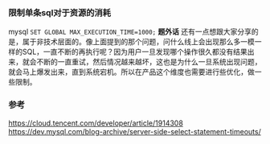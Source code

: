 ### 限制单条sql对于资源的消耗
mysql
`SET GLOBAL MAX_EXECUTION_TIME=1000;`
**题外话**
还有一点想跟大家分享的是，属于非技术层面的。像上面提到的那个问题，问什么线上会出现那么多一模一样的SQL，一直不断的再执行呢？因为用户一旦发现哪个操作很久都没有结果出来，就会不断的一直重试，然后情况越来越坏，这也是为什么一旦系统出现问题，就会马上爆发出来，直到系统宕机。所以在产品这个维度也需要进行些优化，做一些限制。

### 参考
https://cloud.tencent.com/developer/article/1914308
https://dev.mysql.com/blog-archive/server-side-select-statement-timeouts/